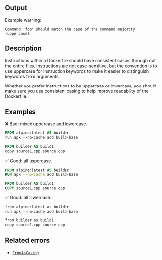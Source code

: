 ## Output

Example warning:

```text
Command 'foo' should match the case of the command majority (uppercase)
```

## Description

Instructions within a Dockerfile should have consistent casing through out the
entire files. Instructions are not case-sensitive, but the convention is to use
uppercase for instruction keywords to make it easier to distinguish keywords
from arguments.

Whether you prefer instructions to be uppercase or lowercase, you should make
sure you use consistent casing to help improve readability of the Dockerfile.

## Examples

❌ Bad: mixed uppercase and lowercase.

```dockerfile
FROM alpine:latest AS builder
run apk --no-cache add build-base

FROM builder AS build1
copy source1.cpp source.cpp
```

✅ Good: all uppercase.

```dockerfile
FROM alpine:latest AS builder
RUN apk --no-cache add build-base

FROM builder AS build1
COPY source1.cpp source.cpp
```

✅ Good: all lowercase.

```dockerfile
from alpine:latest as builder
run apk --no-cache add build-base

from builder as build1
copy source1.cpp source.cpp
```

## Related errors

- [`FromAsCasing`](./from-as-casing.md)
